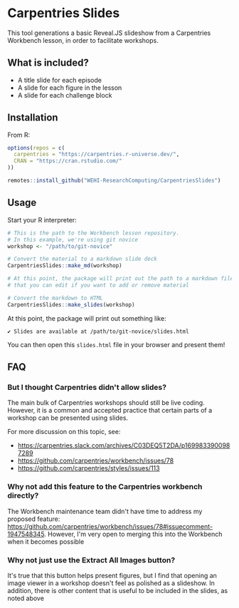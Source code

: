 # Carpentries Slides

This tool generations a basic Reveal.JS slideshow from a Carpentries Workbench lesson, in order to facilitate workshops.

## What is included?

* A title slide for each episode
* A slide for each figure in the lesson
* A slide for each challenge block

## Installation

From R:
```R
options(repos = c(
  carpentries = "https://carpentries.r-universe.dev/", 
  CRAN = "https://cran.rstudio.com/"
))

remotes::install_github("WEHI-ResearchComputing/CarpentriesSlides")
```

## Usage

Start your R interpreter:
```R
# This is the path to the Workbench lesson repository.
# In this example, we're using git novice
workshop <- "/path/to/git-novice"

# Convert the material to a markdown slide deck
CarpentriesSlides::make_md(workshop)

# At this point, the package will print out the path to a markdown file within the repo
# that you can edit if you want to add or remove material

# Convert the markdown to HTML
CarpentriesSlides::make_slides(workshop)
```

At this point, the package will print out something like:
```
✔ Slides are available at /path/to/git-novice/slides.html
```

You can then open this `slides.html` file in your browser and present them!

## FAQ
### But I thought Carpentries didn't allow slides?

The main bulk of Carpentries workshops should still be live coding.
However, it is a common and accepted practice that certain parts of a workshop can be presented using slides.

For more discussion on this topic, see:

* https://carpentries.slack.com/archives/C03DEQ5T2DA/p1699833900987289
* https://github.com/carpentries/workbench/issues/78
* https://github.com/carpentries/styles/issues/113

### Why not add this feature to the Carpentries workbench directly?

The Workbench maintenance team didn't have time to address my proposed feature: https://github.com/carpentries/workbench/issues/78#issuecomment-1947548345.
However, I'm very open to merging this into the Workbench when it becomes possible

### Why not just use the Extract All Images button?

It's true that this button helps present figures, but I find that opening an image viewer in a workshop doesn't feel as polished as a slideshow.
In addition, there is other content that is useful to be included in the slides, as noted above
